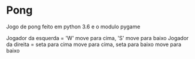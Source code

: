 # Pong
Jogo de pong feito em python 3.6 e o modulo pygame

Jogador da esquerda = 'W' move para cima, 'S' move para baixo
Jogador da direita = seta para cima move para cima, seta para baixo move para baixo
